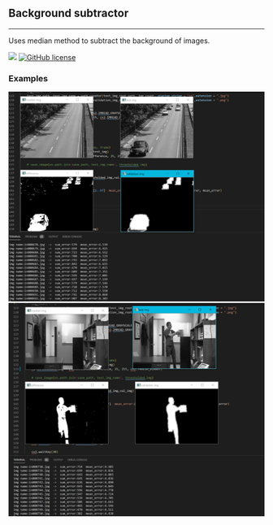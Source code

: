 ## Background subtractor
---
Uses median method to subtract the background of images.

![](https://img.shields.io/github/repo-size/cccaaannn/background_subtractor?style=flat-square) [![GitHub license](https://img.shields.io/github/license/cccaaannn/background_subtractor?style=flat-square)](https://github.com/cccaaannn/background_subtractor/blob/master/LICENSE)

### Examples

<img src="example_results/1.png" alt="drawing" width="600"/>

<br>

<img src="example_results/2.png" alt="drawing" width="600"/>

